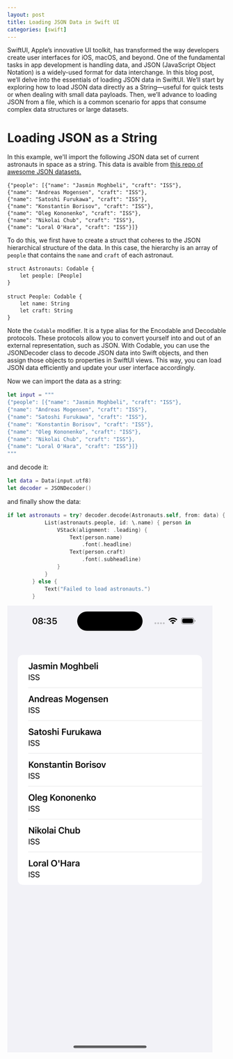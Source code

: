 ```yaml
---
layout: post
title: Loading JSON Data in Swift UI
categories: [swift]
---
```


SwiftUI, Apple’s innovative UI toolkit, has transformed the way developers create user interfaces for iOS, macOS, and beyond. 
One of the fundamental tasks in app development is handling data, and JSON (JavaScript Object Notation) is a widely-used format for data interchange. 
In this blog post, we’ll delve into the essentials of loading JSON data in SwiftUI.
We’ll start by exploring how to load JSON data directly as a String—useful for quick tests or when dealing with small data payloads. 
Then, we’ll advance to loading JSON from a file, which is a common scenario for apps that consume complex data structures or large datasets.

# Loading JSON as a String

In this example, we'll import the following JSON data set of current astronauts in space as a string.
This data is avaible from [this repo of awesome JSON datasets.](https://github.com/jdorfman/awesome-json-datasets)

```
{"people": [{"name": "Jasmin Moghbeli", "craft": "ISS"},
{"name": "Andreas Mogensen", "craft": "ISS"},
{"name": "Satoshi Furukawa", "craft": "ISS"},
{"name": "Konstantin Borisov", "craft": "ISS"},
{"name": "Oleg Kononenko", "craft": "ISS"},
{"name": "Nikolai Chub", "craft": "ISS"},
{"name": "Loral O'Hara", "craft": "ISS"}]}
```

To do this, we first have to create a struct that coheres to the JSON hierarchical structure of the data.
In this case, the hierarchy is an array of `people` that contains the `name` and `craft` of each astronaut.

```
struct Astronauts: Codable {
    let people: [People]
}

struct People: Codable {
    let name: String
    let craft: String
}
```

Note the `Codable` modifier. It is a type alias for the Encodable and Decodable protocols. These protocols allow you to convert yourself into and out of an external representation, such as JSON.
With Codable, you can use the JSONDecoder class to decode JSON data into Swift objects, and then assign those objects to properties in SwiftUI views. This way, you can load JSON data efficiently and update your user interface accordingly.

Now we can import the data as a string:
```swift
let input = """
{"people": [{"name": "Jasmin Moghbeli", "craft": "ISS"},
{"name": "Andreas Mogensen", "craft": "ISS"},
{"name": "Satoshi Furukawa", "craft": "ISS"},
{"name": "Konstantin Borisov", "craft": "ISS"},
{"name": "Oleg Kononenko", "craft": "ISS"},
{"name": "Nikolai Chub", "craft": "ISS"},
{"name": "Loral O'Hara", "craft": "ISS"}]}
"""
```

and decode it:
```swift
let data = Data(input.utf8)
let decoder = JSONDecoder()
```
and finally show the data:
```swift
if let astronauts = try? decoder.decode(Astronauts.self, from: data) {
            List(astronauts.people, id: \.name) { person in
                VStack(alignment: .leading) {
                    Text(person.name)
                        .font(.headline)
                    Text(person.craft)
                        .font(.subheadline)
                }
            }
        } else {
            Text("Failed to load astronauts.")
        }
```
![](/images/json1.png)





